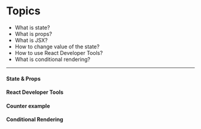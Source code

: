 # Topics

* What is state?
* What is props?
* What is JSX?
* How to change value of the state?
* How to use React Developer Tools?
* What is conditional rendering?

----

#### State & Props

#### React Developer Tools

#### Counter example

#### Conditional Rendering